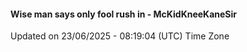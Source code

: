 #### Wise man says only fool rush in - McKidKneeKaneSir
Updated on 23/06/2025 - 08:19:04 (UTC) Time Zone
